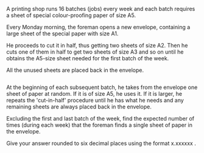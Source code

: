 <p>A printing shop runs 16 batches (jobs) every week and each batch requires a sheet of special colour-proofing paper of size A5.</p>
<p>Every Monday morning, the foreman opens a new envelope, containing a large sheet of the special paper with size A1.</p>
<p>He proceeds to cut it in half, thus getting two sheets of size A2. Then he cuts one of them in half to get two sheets of size A3 and so on until he obtains the A5-size sheet needed for the first batch of the week.</p>
<p>All the unused sheets are placed back in the envelope.</p>
<div style="text-align:center;"><img src="project/images/p151.gif" class="dark_img" alt="" /></div>
<p>At the beginning of each subsequent batch, he takes from the envelope one sheet of paper at random. If it is of size A5, he uses it. If it is larger, he repeats the 'cut-in-half' procedure until he has what he needs and any remaining sheets are always placed back in the envelope.</p>
<p>Excluding the first and last batch of the week, find the expected number of times (during each week) that the foreman finds a single sheet of paper in the envelope.</p>
<p>Give your answer rounded to six decimal places using the format x.xxxxxx .</p>

